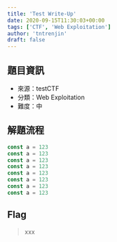 ```yaml
---
title: 'Test Write-Up'
date: 2020-09-15T11:30:03+00:00
tags: ['CTF', 'Web Exploitation']
author: 'tntrenjin'
draft: false
---
```


## 題目資訊

- 來源：testCTF
- 分類：Web Exploitation
- 難度：中

## 解題流程

```javascript {linenos=true, hl_lines=[5]}
const a = 123
const a = 123
const a = 123
const a = 123
const a = 123
const a = 123
const a = 123
const a = 123
```

## Flag

> xxx
